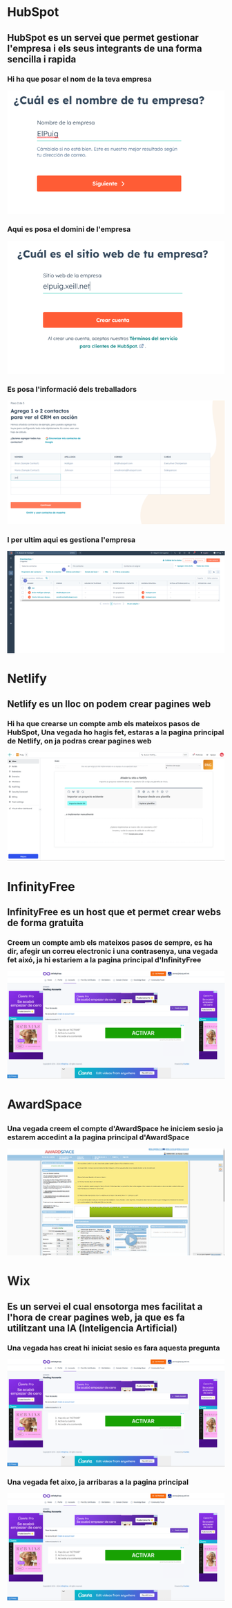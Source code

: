 # HubSpot

## HubSpot es un servei que permet gestionar l'empresa i els seus integrants de una forma sencilla i rapida

### Hi ha que posar el nom de la teva empresa

![](hubspot(2).png)

### Aqui es posa el domini de l'empresa

![](hubspot(3).png)

### Es posa l'informació dels treballadors

![](hubspot(4).png)

### I per ultim aqui es gestiona l'empresa

![](hubspot(1).png)


# Netlify

## Netlify es un lloc on podem crear pagines web

### Hi ha que crearse un compte amb els mateixos pasos de HubSpot, Una vegada ho hagis fet, estaras a la pagina principal de Netlify, on ja podras crear pagines web

![](netlify.png)


# InfinityFree

## InfinityFree es un host que et permet crear webs de forma gratuita

### Creem un compte amb els mateixos pasos de sempre, es ha dir, afegir un correu electronic i una contrasenya, una vegada fet aixó, ja hi estariem a la pagina principal d'InfinityFree

![](infinityfree.png)


# AwardSpace

##

### Una vegada creem el compte d'AwardSpace he iniciem sesio ja estarem accedint a la pagina principal d'AwardSpace

![](awardspace.png)


# Wix

## Es un servei el cual ensotorga mes facilitat a l'hora de crear pagines web, ja que es fa utilitzant una IA (Inteligencia Artificial) 

### Una vegada has creat hi iniciat sesio es fara aquesta pregunta

![](infinityfree.png)

### Una vegada fet aixo, ja arribaras a la pagina principal

![](infinityfree.png)

